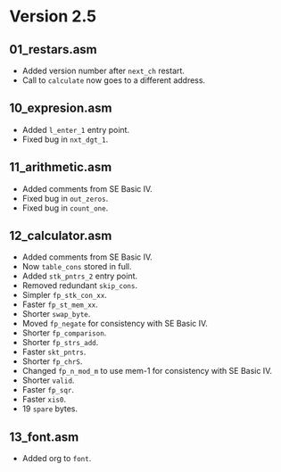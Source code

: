 # Version 2.5

## 01_restars.asm
* Added version number after `next_ch` restart.
* Call to `calculate` now goes to a different address.

## 10_expresion.asm 
* Added `l_enter_1` entry point.
* Fixed bug in `nxt_dgt_1`.

## 11_arithmetic.asm
* Added comments from SE Basic IV.
* Fixed bug in `out_zeros`.
* Fixed bug in `count_one`.

## 12_calculator.asm
* Added comments from SE Basic IV.
* Now `table_cons` stored in full.
* Added `stk_pntrs_2` entry point.
* Removed redundant `skip_cons`.
* Simpler `fp_stk_con_xx`.
* Faster `fp_st_mem_xx`.
* Shorter `swap_byte`.
* Moved `fp_negate` for consistency with SE Basic IV.
* Shorter `fp_comparison`.
* Shorter `fp_strs_add`.
* Faster `skt_pntrs`.
* Shorter `fp_chrS`.
* Changed `fp_n_mod_m` to use mem-1 for consistency with SE Basic IV.
* Shorter `valid`.
* Faster `fp_sqr`.
* Faster `xis0`.
* 19 `spare` bytes.

## 13_font.asm
* Added org to `font`.
